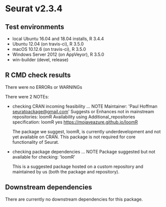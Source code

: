 # Seurat v2.3.4

## Test environments
* local Ubuntu 16.04 and 18.04 installs, R 3.4.4
* Ubuntu 12.04 (on travis-ci), R 3.5.0
* macOS 10.12.6 (on travis-ci), R 3.5.0
* Windows Server 2012 (on AppVeyor), R 3.5.0
* win-builder (devel, release)

## R CMD check results
There were no ERRORs or WARNINGs

There were 2 NOTEs:

* checking CRAN incoming feasibility ... NOTE
  Maintainer: 'Paul Hoffman <seuratpackage@gmail.com>'
  Suggests or Enhances not in mainstream repositories:
    loomR
  Availability using Additional_repositories specification:
    loomR   yes   https://mojaveazure.github.io/loomR

  The package we suggest, loomR, is currently underdevelopment and not yet available on CRAN. This package is not required for core functionality of Seurat.

* checking package dependencies ... NOTE
  Package suggested but not available for checking: 'loomR'

  This is a suggested package hosted on a custom repository and maintained by us (both the package and repository).

## Downstream dependencies

There are currently no downstream dependencies for this package.
